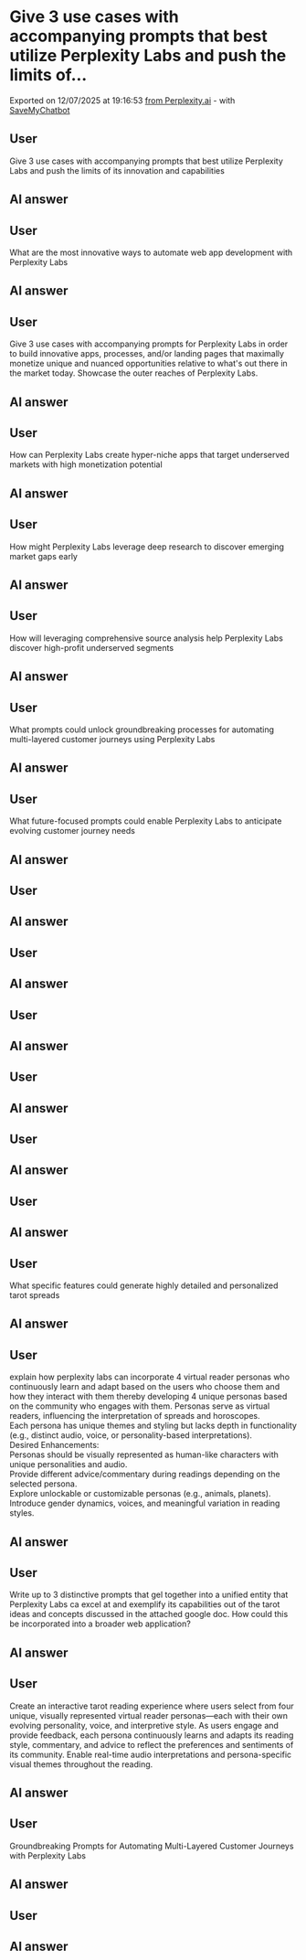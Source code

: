 # Give 3 use cases with accompanying prompts that best utilize Perplexity Labs and push the limits of...

Exported on 12/07/2025 at 19:16:53 [from Perplexity.ai](https://www.perplexity.ai/search/give-3-use-cases-with-accompan-fypoPo7RRGm173mKiQK4fw?17=a) - with [SaveMyChatbot](https://save.hugocollin.com)

## User

Give 3 use cases with accompanying prompts that best utilize Perplexity Labs and push the limits of its innovation and capabilities

## AI answer

## User

What are the most innovative ways to automate web app development with Perplexity Labs

## AI answer

## User

Give 3 use cases with accompanying prompts for Perplexity Labs in order to build innovative apps, processes, and/or landing pages that maximally monetize unique and nuanced opportunities relative to what's out there in the market today. Showcase the outer reaches of Perplexity Labs.

## AI answer

## User

How can Perplexity Labs create hyper-niche apps that target underserved markets with high monetization potential

## AI answer

## User

How might Perplexity Labs leverage deep research to discover emerging market gaps early

## AI answer

## User

How will leveraging comprehensive source analysis help Perplexity Labs discover high-profit underserved segments

## AI answer

## User

What prompts could unlock groundbreaking processes for automating multi-layered customer journeys using Perplexity Labs

## AI answer

## User

What future-focused prompts could enable Perplexity Labs to anticipate evolving customer journey needs

## AI answer

## User

## AI answer

## User

## AI answer

## User

## AI answer

## User

## AI answer

## User

## AI answer

## User

## AI answer

## User

What specific features could generate highly detailed and personalized tarot spreads

## AI answer

## User

explain how perplexity labs can incorporate 4 virtual reader personas who continuously learn and adapt based on the users who choose them and how they interact with them thereby developing 4 unique personas based on the community who engages with them. Personas serve as virtual readers, influencing the interpretation of spreads and horoscopes.  
Each persona has unique themes and styling but lacks depth in functionality (e.g., distinct audio, voice, or personality-based interpretations).  
Desired Enhancements:  
Personas should be visually represented as human-like characters with unique personalities and audio.  
Provide different advice/commentary during readings depending on the selected persona.  
Explore unlockable or customizable personas (e.g., animals, planets).  
Introduce gender dynamics, voices, and meaningful variation in reading styles.

## AI answer

## User

Write up to 3 distinctive prompts that gel together into a unified entity that Perplexity Labs ca excel at and exemplify its capabilities out of the tarot ideas and concepts discussed in the attached google doc. How could this be incorporated into a broader web application?

## AI answer

## User

Create an interactive tarot reading experience where users select from four unique, visually represented virtual reader personas—each with their own evolving personality, voice, and interpretive style. As users engage and provide feedback, each persona continuously learns and adapts its reading style, commentary, and advice to reflect the preferences and sentiments of its community. Enable real-time audio interpretations and persona-specific visual themes throughout the reading.

## AI answer

## User

Groundbreaking Prompts for Automating Multi-Layered Customer Journeys with Perplexity Labs

## AI answer

## User

## AI answer
